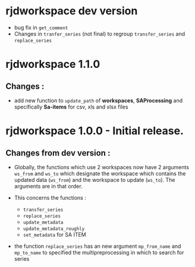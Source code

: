 # rjdworkspace dev version

* bug fix in `get_comment`
* Changes in `tranfer_series` (not final) to regroup `transfer_series` and `replace_series`

# rjdworkspace 1.1.0

## Changes :

* add new function to `update_path` of **workspaces**, **SAProcessing** and specifically **Sa-items** for csv, xls and xlsx files


# rjdworkspace 1.0.0 - Initial release.

## Changes from dev version :

* Globally, the functions which use 2 workspaces now have 2 arguments `ws_from` and `ws_to` which designate the workspace which contains the updated data (`ws_from`) and the workspace to update (`ws_to`). The arguments are in that order. 
* This concerns the functions :
    * `transfer_series`
    * `replace_series`
    * `update_metadata`
    * `update_metadata_roughly`
    * `set_metadata` for SA ITEM

* the function `replace_series` has an new argument `mp_from_name` and `mp_to_name` to specified the multipreprocessing in which to search for series
